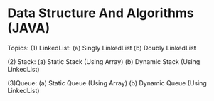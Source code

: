 # Data Structure And Algorithms (JAVA)

Topics:
(1) LinkedList:
    (a) Singly LinkedList
    (b) Doubly LinkedList

(2) Stack:
    (a) Static Stack (Using Array)
    (b) Dynamic Stack (Using LinkedList)
    
(3)Queue:
    (a) Static Queue (Using Array)
    (b) Dynamic Queue (Using LinkedList)
